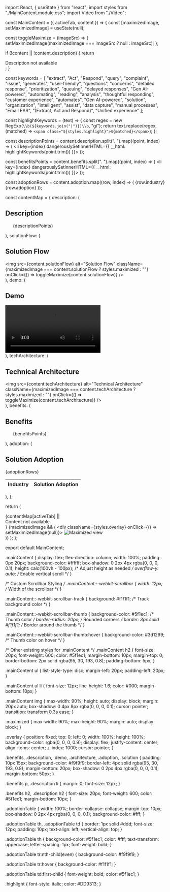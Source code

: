import React, { useState } from "react";
import styles from "./MainContent.module.css";
import Video from "./Video";

const MainContent = ({ activeTab, content }) => {
  const [maximizedImage, setMaximizedImage] = useState(null);

  const toggleMaximize = (imageSrc) => {
    setMaximizedImage(maximizedImage === imageSrc ? null : imageSrc);
  };

  if (!content || !content.description) {
    return <div className={styles.mainContent}>Description not available</div>;
  }

  const keywords = [
    "extract", "Act", "Respond", "query", "complaint", "issue", "generates", "user-friendly", "questions", "concerns", "detailed response", "prioritization", "queuing", "delayed responses", "Gen AI-powered", "automating", "reading", "analysis", "thoughtful responding", "customer experience", "automates", "Gen AI-powered", "solution", "organization", "intelligent", "assist", "data capture", "manual processes", "Email EAR", "(Extract, Act and Respond)", "Unified experience"
  ];

  const highlightKeywords = (text) => {
    const regex = new RegExp(`\\b(${keywords.join("|")})\\b`, "gi");
    return text.replace(regex, (matched) => `<span class="${styles.highlight}">${matched}</span>`);
  };

  const descriptionPoints = content.description.split(". ").map((point, index) => (
    <li key={index} dangerouslySetInnerHTML={{ __html: highlightKeywords(point.trim()) }}></li>
  ));

  const benefitsPoints = content.benefits.split(". ").map((point, index) => (
    <li key={index} dangerouslySetInnerHTML={{ __html: highlightKeywords(point.trim()) }}></li>
  ));

  const adoptionRows = content.adoption.map((row, index) => (
    <tr key={index}>
      <td>{row.industry}</td>
      <td>{row.adoption}</td>
    </tr>
  ));

  const contentMap = {
    description: (
      <div className={styles.description}>
        <h2>Description</h2>
        <ul>
          {descriptionPoints}
        </ul>
      </div>
    ),
    solutionFlow: (
      <div className={styles.solution}>
        <h2>Solution Flow</h2>
        <img
          src={content.solutionFlow}
          alt="Solution Flow"
          className={maximizedImage === content.solutionFlow ? styles.maximized : ""}
          onClick={() => toggleMaximize(content.solutionFlow)}
        />
      </div>
    ),
    demo: (
      <div className={styles.demo}>
        <h2>Demo</h2>
        <Video src={content.demo} />
      </div>
    ),
    techArchitecture: (
      <div className={styles.architecture}>
        <h2>Technical Architecture</h2>
        <img
          src={content.techArchitecture}
          alt="Technical Architecture"
          className={maximizedImage === content.techArchitecture ? styles.maximized : ""}
          onClick={() => toggleMaximize(content.techArchitecture)}
        />
      </div>
    ),
    benefits: (
      <div className={styles.benefits}>
        <h2>Benefits</h2>
        <ul>
          {benefitsPoints}
        </ul>
      </div>
    ),
    adoption: (
      <div className={styles.adoption}>
        <h2>Solution Adoption</h2>
        <table className={styles.adoptionTable}>
          <thead>
            <tr>
              <th>Industry</th>
              <th>Solution Adoption</th>
            </tr>
          </thead>
          <tbody>{adoptionRows}</tbody>
        </table>
      </div>
    ),
  };

  return (
    <div className={styles.mainContent}>
      {contentMap[activeTab] || <div>Content not available</div>}
      {maximizedImage && (
        <div className={styles.overlay} onClick={() => setMaximizedImage(null)}>
          <img src={maximizedImage} alt="Maximized view" className={styles.maximized} />
        </div>
      )}
    </div>
  );
};

export default MainContent;


.mainContent {
  display: flex;
  flex-direction: column;
  width: 100%;
  padding: 0px 20px;
  background-color: #ffffff;
  box-shadow: 0 2px 4px rgba(0, 0, 0, 0.1);
  height: calc(100vh - 100px); /* Adjust height as needed */
  overflow-y: auto; /* Enable vertical scroll */
}

/* Custom Scrollbar Styling */
.mainContent::-webkit-scrollbar {
  width: 12px; /* Width of the scrollbar */
}

.mainContent::-webkit-scrollbar-track {
  background: #f1f1f1; /* Track background color */
}

.mainContent::-webkit-scrollbar-thumb {
  background-color: #5f1ec1; /* Thumb color */
  border-radius: 20px; /* Rounded corners */
  border: 3px solid #f1f1f1; /* Border around the thumb */
}

.mainContent::-webkit-scrollbar-thumb:hover {
  background-color: #3d1299; /* Thumb color on hover */
}

/* Other existing styles for .mainContent */
.mainContent h2 {
  font-size: 20px;
  font-weight: 600;
  color: #5f1ec1;
  margin-bottom: 10px;
  margin-top: 0;
  border-bottom: 2px solid rgba(95, 30, 193, 0.8);
  padding-bottom: 5px;
}

.mainContent ul {
  list-style-type: disc;
  margin-left: 20px;
  padding-left: 20px;
}

.mainContent ul li {
  font-size: 12px;
  line-height: 1.6;
  color: #000;
  margin-bottom: 10px;
}

.mainContent img {
  max-width: 90%;
  height: auto;
  display: block;
  margin: 20px auto;
  box-shadow: 0 4px 8px rgba(0, 0, 0, 0.1);
  cursor: pointer;
  transition: transform 0.3s ease;
}

.maximized {
  max-width: 90%;
  max-height: 90%;
  margin: auto;
  display: block;
}

.overlay {
  position: fixed;
  top: 0;
  left: 0;
  width: 100%;
  height: 100%;
  background-color: rgba(0, 0, 0, 0.9);
  display: flex;
  justify-content: center;
  align-items: center;
  z-index: 1000;
  cursor: pointer;
}

.benefits, .description, .demo, .architecture, .adoption, .solution {
  padding: 10px 15px;
  background-color: #f9f9f9;
  border-left: 4px solid rgba(95, 30, 193, 0.8);
  margin-bottom: 20px;
  box-shadow: 0 2px 4px rgba(0, 0, 0, 0.1);
  margin-bottom: 50px;
}

.benefits p, .description li {
  margin: 0;
  font-size: 12px;
}

.benefits h2, .description h2 {
  font-size: 20px;
  font-weight: 600;
  color: #5f1ec1;
  margin-bottom: 10px;
}

.adoptionTable {
  width: 100%;
  border-collapse: collapse;
  margin-top: 10px;
  box-shadow: 0 2px 4px rgba(0, 0, 0, 0.1);
  background-color: #fff;
}

.adoptionTable th, .adoptionTable td {
  border: 1px solid #ddd;
  font-size: 12px;
  padding: 10px;
  text-align: left;
  vertical-align: top;
}

.adoptionTable th {
  background-color: #5f1ec1;
  color: #fff;
  text-transform: uppercase;
  letter-spacing: 1px;
  font-weight: bold;
}

.adoptionTable tr:nth-child(even) {
  background-color: #f9f9f9;
}

.adoptionTable tr:hover {
  background-color: #f1f1f1;
}

.adoptionTable td:first-child {
  font-weight: bold;
  color: #5f1ec1;
}

.highlight {
  font-style: italic;
  color: #DD9313;
}
